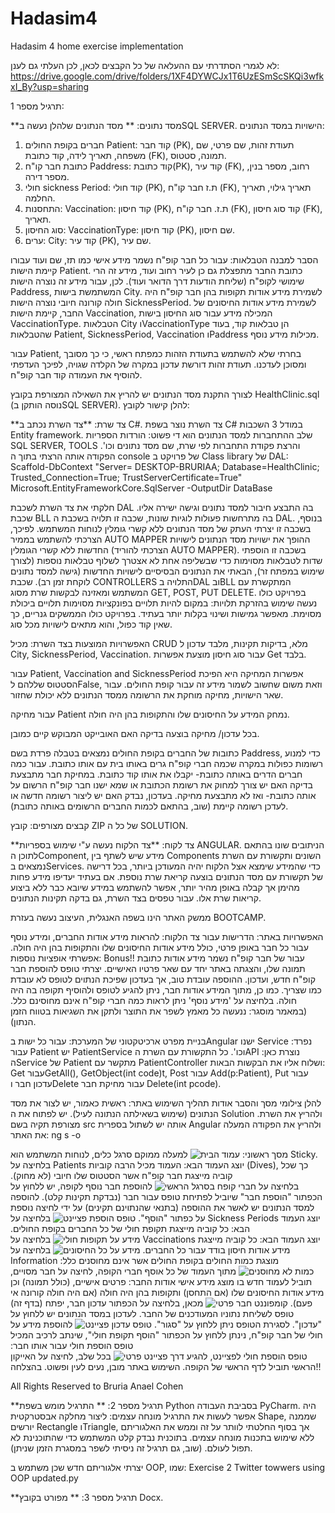 # Hadasim4
Hadasim 4 home exercise implementation 

לא לגמרי הסתדרתי עם ההעלאה של כל הקבצים לכאן, לכן העלתי גם לענן:
https://drive.google.com/drive/folders/1XF4DYWCJx1T6UzESmScSKQi3wfkxI_By?usp=sharing

תרגיל מספר 1:

**מסד נתונים: **
מסד הנתונים שלהלן נעשה בSQL SERVER.
הישויות במסד הנתונים:
1.	חברים בקופת החולים Patient: קוד חבר (PK), תעודת זהות, שם פרטי, שם משפחה, תאריך לידה, קוד כתובת (FK), תמונה, סטטוס.
2.	כתובת חבר קו"ח Paddress: קוד כתובת(PK), קוד עיר (FK), רחוב, מספר בנין, מספר דירה.
3.	חולי sickness Period: קוד חולי (PKׂׂ), ת.ז חבר קו"ח (FK), תאריך גילוי, תאריך החלמה.
4. התחסנות: Vaccination: קוד חיסון (PK), ת.ז. חבר קו"ח (FK), קוד סוג חיסון (FK), תאריך.
5.	סוג החיסון: VaccinationType: קוד חיסון (PK), שם חיסון.
6.	ערים: City: קוד עיר (PK), שם עיר.

הסבר למבנה הטבלאות:
עבור כל חבר קופ"ח נשמר מידע אישי כמו תז, שם ועוד עבורו קיימת הישות Patient. 
כתובת החבר מתפצלת גם כן לעיר רחוב ועוד, מידע זה הרי שימושי לקופ"ח (שליחת הודעות דרך הדואר ועוד). לכן, עבור מידע זה נוצרה הישות Paddress, המשתמשת בישות City.
לשמירת מידע אודות תקופות בהן חבר קופ"ח היה חולה קורונה חיובי נוצרה הישות SicknessPeriod.
לשמירת מידע אודות החיסונים של החבר, קיימת הישות Vaccination, המכילה מידע עבור סוג החיסון בישות VaccinationType.
הטבלאות City וVaccinationType הן טבלאות קוד, בעוד שהטבלאות Patient, SicknessPeriod, Vaccination וPaddress מכילות מידע נוסף.

עבור Patient, בחרתי שלא להשתמש בתעודת הזהות כמפתח ראשי, כי כך מסובך ומסוכן לעדכנו. תעודת זהות דורשת עדכון במקרה של הקלדה שגויה, לפיכך העדפתי להוסיף את העמודה קוד חבר קופ"ח.

לצורך התקנת מסד הנתונים יש להריץ את השאילה המצורפת בקובץ HealthClinic.sql (נוסה הותקן בSQL SERVER).
להלן קישור לקובץ:


**צד שרת:
**צד השרת נכתב ב C#.
צד השרת נוצר בשפת C# במודל 3 השכבות Entity framework. שלב ההתחברות למסד הנתונים הוא די פשוט: הורדות הספריות SQL SERVER, TOOLS והרצת פקודת התחברות לפי שרת, שם מסד נתונים וכו'.
הפקודה אותה הרצתי בתוך ה console של פרויקט ב Class library של DAL:
Scaffold-DbContext "Server= DESKTOP-BRURIAA; Database=HealthClinic; Trusted_Connection=True; TrustServerCertificate=True" Microsoft.EntityFrameworkCore.SqlServer -OutputDir DataBase 

 חלקתי את צד השרת לשכבת DAL בה התבצע חיבור למסד נתונים וגישה ישירה אליו.
  שכבת BLL בה מתרחשות פעולות לוגיות שונות, שכבה זו תלויה בשכבת ה DAL. בנוסף, בשכבה זו יצרתי העתק של מסד הנתונים ללא קשרי גומלין לנוחות המשתמש. לפיכך, הצרכתי להשתמש בממיר AUTO MAPPER ההופך את ישויות מסד הנתונים לישויות החדשות ללא קשרי הגומלין (הצרכתי להוריד AUTO MAPPER). בשכבה זו הוספתי שדות לטבלאות מסוימות כדי שבשליפה אחת לא אצטרך לשלוף טבלאות נוספות (לצורך שימוש במפתח זר), הבאתי את הנתונים הבסיסיים לישויות החדשות (גישה למסד נתונים לוקחת זמן רב). שכבת CONTROLLERS התלויה בDAL ובBLL המתקשרת עם המשתמש ומאזינה לבקשות שרת מסוג GET, POST, PUT DELETE.
בפרויקט כולו נעשה שימוש בהזרקת תלויות: במקום להיות תלויים בפונקציות מסוימות תלויים ביכולת מסוימת. מאפשר גמישות ושינוי בקלות יותר בעתיד. בפרויקט כולו הממשקים גנריים, כך שאין קוד כפול, והוא מתאים לישויות מכל סוג. 

האפשרויות המוצעות בצד השרת:
מכיל CRUD מלא, בדיקות תקינות, 
מלבד עדכון ל City, SicknessPeriod, Vaccination.
עבור סוג חיסון מוצעת אפשרות Get בלבד.

עבור Patient, Vaccination and SicknessPeriod אפשרות המחיקה היא הפיכת הסטטוס שללהם לFalse, וזאת משום שחשוב לשמור מידע זה עבור קופת החולים. עבור שאר הישויות, מחיקה מוחקת את הרשומה ממסד הנתונים ללא יכולת שחזור.

עבור מחיקה Patient נמחק המידע על החיסונים שלו והתקופות בהן היה חולה.

בכל עדכון/ מחיקה בוצעה בדיקה האם האובייקט המבוקש קיים כמובן.

כתובות של החברים בקופת החולים נמצאים בטבלה פרדת בשם Paddress, כדי למנוע רשומות כפולות במקרה שכמה חברי קופ"ח גרים באותו בית עם אותו כתובת. עבור כמה חברים הדרים באותה כתובת- יקבלו את אותו קוד כתובת. 
במחיקת חבר מתבצעת בדיקה האם יש צורך למחוק את רשומת הכתובת או שמא ישנו חבר קופ"ח הרשום על אותה כתובת- ואז לא מתבצעת מחיקה.
בעדכון, נבדק האם יש ליצור רשומה חדשה או לעדכן רשומה קיימת (שוב, בהתאם לכמות החברים הרשומים באותה כתובת).

קבצים מצורפים: קובץ ZIP של כל ה SOLUTION.

**צד לקוח:
**צד הלקוח נעשה ע"י שימוש בספריות ANGULAR.
הניתובים שונו בהתאם לתוכן הComponent, מידע שיש לשתף בין Components השונים ותקשורת עם השרת נמצאים בServices.
כדי שהמידע שימצא אצל הלקוח יהיה המעודכן ביותר, בכל דרישה של תקשורת עם מסד הנתונים בוצעה קריאת שרת נוספת. אם בעתיד יעדיפו מידע פחות מהימן אך קבלה באופן מהיר יותר, אפשר להשתמש במידע שיובא כבר ללא ביצוע קריאות שרת אלו.
עבור טפסים בצד השרת, גם בדקה תקינות הנתונים.

ממשק האתר הינו בשפה האנגלית, העיצוב נעשה בעזרת BOOTCAMP.

האפשרויות באתר:
הדרישות עבור צד הלקוח: להראות מידע אודות החברים, ומידע נוסף עבור כל חבר באופן פרטי, כולל מידע אודות החיסונים שלו והתקופות בהן היה חולה.
אפשרתי אופציות נוספות: Bonus!!
עבור של חבר קופ"ח נשמר מידע אודות כתובת תמונה שלו, והצגתה באתר יחד עם שאר פרטיו האישיים.
יצרתי טופס להוספת חבר קופ"ח חדש, ועדכון.
ההוספה עובדת טוב, אך בעדכון שפיכת הנתוים לטופס לא עובדת כמו שצריך.
כמו כן, מתוך המידע אודות חבר, ניתן להגיע לטופס ולהוסיף תקופה בה היה חולה.
בלחיצה על 'מידע נוסף' ניתן לראות כמה חברי קופ"ח אינם מחוסינם כלל.
(במאמר מוסגר: ננעשה כל מאמץ לשפר את התוצר ולתקן את השגיאות בטווח הזמן הנתון).

בניית מפרט ארכיטקטוני של המערכת: עבור כל ישות בAngular ישנו Service נפרד: עבור Patient יש PatientService וכו'. כל התקשורת עם השרת הAPI נוצרת כאן: הService של Patient מתקשר עם PatientController ושלוח אליו את הבקשות הבאות: Get עבורGetAll(), GetObject(int code)t, Post עבור Add(p:Patient), Put עבור עדכון חבר וDelete עבור מחיקת חבר Delete(int pcode).

להלן צילומי מסך והסבר אודות תהליך השימוש באתר: 
ראשית כאמור, יש לצור את מסד הנתונים (שימוש בשאילתה הנתונה לעיל). יש לפתוח את ה Solution ולהריץ את השרת.
מצורפת תקיה בשם src אותה יש לשתול בספרית Angular ולהריץ את הפקודה המעלה את האתר: ng s -o

מסך ראשוני:
![עמוד הבית](https://github.com/BruriaAnaelCohen/Hadasim4/assets/149057415/55841757-cc1a-4a3a-9706-26343830d17c)
למעלה ממוקם סרגל כלים, לנוחות המשתמש הוא Sticky. 
בלחיצה על Patients יוצג העמוד הבא:
העמוד מכיל הרבה קוביות (Dives), כך שכל קוביה מייצגת חבר קופ"ח אשר הסטטוס שלו חיובי (לא מחוק). 
![בלחיצה על חברי קופח בסרגל הראשי](https://github.com/BruriaAnaelCohen/Hadasim4/assets/149057415/8b3a5d92-e56f-45ab-8a5d-56a500f6d4d3)
להוספת חבר נוסף לקופה, יש ללחוץ על הכפתור "הוספת חבר" שיוביל לפתיחת טופס עבור חבר (נבדקת תקינות קלט). להוספה למסד הנתונים יש לאשר את ההוספה (בתנאי שהנתוינם תקינים) על ידי לחיצה נוספת על כפתור "הוסף". 
![טופס הוספת פציינט](https://github.com/BruriaAnaelCohen/Hadasim4/assets/149057415/3e1e8694-121f-44cf-b9e5-79d80199b358)
בלחיצה על Sickness Periods יוצג העמוד הבא:
כל קוביה מייצגת תקופת חולי של כל החברים בקופת החולים.
![מידע על תקופות חולי](https://github.com/BruriaAnaelCohen/Hadasim4/assets/149057415/8e63f93c-8f02-405d-9e20-306269dd72e4)
בלחיצה על Vaccinations יוצג העמוד הבא:
כל קוביה מייצגת מידע אודות חיסון בודד עבור כל החברים.
![מידע על כל החיסונים](https://github.com/BruriaAnaelCohen/Hadasim4/assets/149057415/5316e139-de77-465e-89d1-7b6d6c12dc6b)
בלחיצה על Information מוצגת כמות החולים בקופת החולים אשר אינם מחוסנים כלל:
![כמות לא מחוסנים](https://github.com/BruriaAnaelCohen/Hadasim4/assets/149057415/3818f184-d3b6-466f-8bc4-1707a63b3d69)
מתוך העמוד של כל אוסף חברי הקופה, לחיצה על חבר מסויים, תוביל לעמוד חדש בו מוצג מידע אישי אודות החבר: פרטים אישיים, (כולל תמונה) וכן מידע אודות החיסונים שלו (אם התחסן) ותקופות בהן היה חולה (אם היה חולה קורונה אי פעם).
![קומפוננט חבר פרטי ](https://github.com/BruriaAnaelCohen/Hadasim4/assets/149057415/76348243-6e93-4729-98f5-2ae2a2826e0d)
מכאן, בלחיצה על הכפתור עדכון חבר, יפתח (בדף זה) טופס לשליחת נתוניו המעודכנים של החבר. לעדכון במסד הנתונים יש ללחוץ על "עדכון". לסגירת הטופס ניתן ללחוץ על "סגור".
![טופס עדכון פציינט](https://github.com/BruriaAnaelCohen/Hadasim4/assets/149057415/0650e6ea-1b73-4e24-bc5a-8cf56ea00fa5)
להוספת מידע על חולי של חבר קופ"ח, נינתן ללחוץ על הכפתור "הוסף תקופת חולי", שינתב לרכיב המכיל טופס הוספת חולי עבור אותו חבר:
![טופס הוספת חולי לפציינט, להגיע דרך פציינט פרטי](https://github.com/BruriaAnaelCohen/Hadasim4/assets/149057415/149d3c21-2bd8-4d8c-b250-7ae7bae8c542)
בכל שלב, לחיצה על האייקון הראשי תוביל לדף הראשי של הקופה.
השימוש באתר מובן, נעים לעין ופשוט. בהצלחה!!

All Rights Reserved to Bruria Anael Cohen

**תרגיל מספר 2:
**
התרגיל מומש בשפת Python בסביבת העבודה PyCharm.
היה אפשר לעשות את התרגיל מונחה עצמים: ליצור מחלקה אבסטרקטית Shape, שממנה יורשים Rectangle וTriangle, אך בסוף החלטתי לוותר על זה וממש את האלגוריתם ללא שימוש בתכנות מונחה עצמים. 
בתוכנית נבדק קלט המשתמש כדי שהתוכנינת לא תפול לעולם. (שוב, גם תרגיל זה ניסיתי לשפר במסגרת הזמן שניתן).

יצרתי אלגוריתם חדש שכן משתמש ב OOP, שמו: Exercise 2 Twitter towwers using OOP updated.py

**תרגיל מספר 3:
**
מפורט בקובץ Docx.


